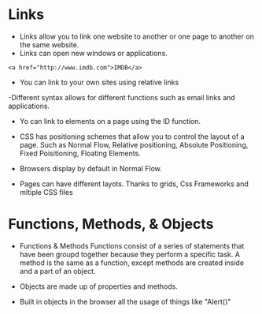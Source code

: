 # Links #

- Links allow you to link one website to another or one page to another on the same website.
- Links can open new windows or applications.

```
<a href="http://www.imdb.com">IMDB</a>
```

- You can link to your own sites using relative links

-Different syntax allows for different functions such as email links and applications.

- Yo can link to elements on a page using the ID function.

- CSS has positioning schemes that allow you to control the layout of a page.  Such as Normal Flow, Relative positioning, Absolute Positioning, Fixed Poisitioning, Floating Elements.

- Browsers display by default in Normal Flow.

- Pages can have different layots. Thanks to grids, Css Frameworks and mltiple CSS files
# Functions, Methods, & Objects #

- Functions & Methods
Functions consist of a series of statements that have been groupd together because they perform a specific task. A method is the same as a function, except methods are created inside and a part of an object.

 - Objects are made up of properties and methods.

 - Built in objects in the browser all the usage of things like "Alert()"